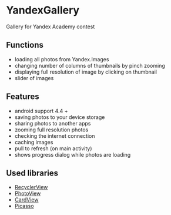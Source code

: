 # YandexGallery
Gallery for Yandex Academy contest

## Functions
* loading all photos from Yandex.Images
* changing number of columns of thumbnails by pinch zooming
* displaying full resolution of image by clicking on thumbnail
* slider of images

## Features
* android support 4.4 +
* saving photos to your device storage
* sharing photos to another apps
* zooming full resolution photos
* checking the internet connection
* caching images
* pull to refresh (on main activity)
* shows progress dialog while photos are loading

## Used libraries
* [RecyclerView](https://developer.android.com/reference/android/support/v7/widget/RecyclerView)
* [PhotoView](https://github.com/chrisbanes/PhotoView)
* [CardView](https://developer.android.com/reference/android/support/v7/widget/CardView)
* [Picasso](http://square.github.io/picasso/)
